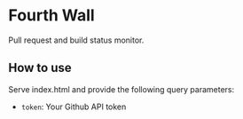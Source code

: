 # Fourth Wall

Pull request and build status monitor.

## How to use

Serve index.html and provide the following query parameters:
 - `token`: Your Github API token
